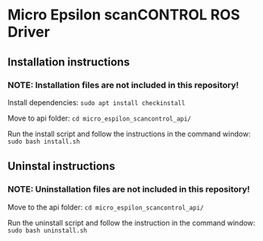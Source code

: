# Micro Epsilon scanCONTROL ROS Driver

## Installation instructions 
### NOTE: Installation files are not included in this repository! 
Install dependencies:
`sudo apt install checkinstall` 

Move to api folder:
`cd micro_espilon_scancontrol_api/`

Run the install script and follow the instructions in the command window:
`sudo bash install.sh`

## Uninstal instructions
### NOTE: Uninstallation files are not included in this repository! 
Move to the api folder:
`cd micro_espilon_scancontrol_api/`

Run the uninstall script and follow the instruction in the command window:
`sudo bash uninstall.sh`
